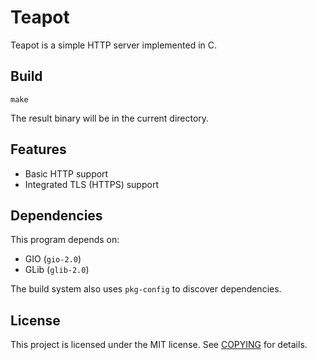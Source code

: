 # Teapot

Teapot is a simple HTTP server implemented in C.

## Build

```shell
make
```

The result binary will be in the current directory.

## Features

- Basic HTTP support
- Integrated TLS (HTTPS) support

## Dependencies

This program depends on:

- GIO (`gio-2.0`)
- GLib (`glib-2.0`)

The build system also uses `pkg-config` to discover dependencies.

## License

This project is licensed under the MIT license. See [COPYING](COPYING) for details.
